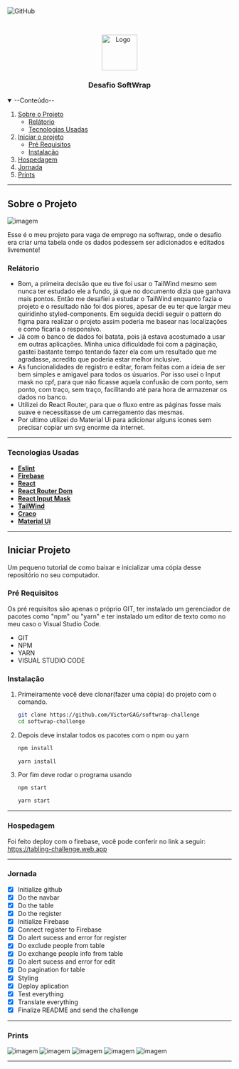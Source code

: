 ![GitHub](https://img.shields.io/github/license/VictorGAG/softwrap-challenge?color=%23912CEE&style=for-the-badge)

<br />
<p align="center">
  <a href="https://github.com/VictorGAG/softwrap-challenge">
    <img src="images/logo.png" alt="Logo" width="80" height="80">
  </a>
  
  <h3 align="center">Desafio SoftWrap</h3>
</p>


<details open="open">
  <summary>--Conteúdo--</summary>
  <ol>
    <li>
      <a href="#sobre-o-projeto">Sobre o Projeto</a>
      <ul>
        <li><a href="#relátorio">Relátorio</a></li>
        <li><a href="#tecnologias-usadas">Tecnologias Usadas</a></li>
      </ul>
    </li>
    <li>
      <a href="#iniciar-projeto">Iniciar o projeto</a>
      <ul>
        <li><a href="#pré-requisitos">Pré Requisitos</a></li>
        <li><a href="#instalação">Instalação</a></li>
      </ul>
    </li>
    <li><a href="#hospedagem">Hospedagem</a></li>
    <li><a href="#jornada">Jornada</a></li>
    <li><a href="#prints">Prints</a></li>
  </ol>
</details>

---

## Sobre o Projeto

![imagem](https://github.com/VictorGAG/softwrap-challenge/blob/main/images/Screenshot_1.jpg)

Esse é o meu projeto para vaga de emprego na softwrap, onde o desafio era criar uma tabela onde os dados podessem ser adicionados e editados livremente!

### Relátorio

* Bom, a primeira decisão que eu tive foi usar o TailWind mesmo sem nunca ter estudado ele a fundo, já que no documento dizia que ganhava mais pontos. Então me desafiei a estudar o TailWind enquanto fazia o projeto e o resultado não foi dos piores, apesar de eu ter que largar meu quiridinho styled-components.
Em seguida decidi seguir o pattern do figma para realizar o projeto assim poderia me basear nas localizações e como ficaria o responsivo.
* Já com o banco de dados foi batata, pois já estava acostumado a usar em outras aplicações. Minha unica dificuldade foi com a páginação, gastei bastante tempo tentando fazer ela com um resultado que me agradasse, acredito que poderia estar melhor inclusive.
* As funcionalidades de registro e editar, foram feitas com a ideia de ser bem simples e amigavel para todos os úsuarios. Por isso usei o Input mask no cpf, para que não ficasse aquela confusão de com ponto, sem ponto, com traço, sem traço, facilitando até para hora de armazenar os dados no banco.
* Utilizei do React Router, para que o fluxo entre as páginas fosse mais suave e necessitasse de um carregamento das mesmas.
* Por ultimo utilizei do Material Ui para adicionar alguns icones sem precisar copiar um svg enorme da internet.

---

### Tecnologias Usadas

- **[Eslint](https://eslint.org/)**
- **[Firebase](https://firebase.google.com/)**
- **[React](https://pt-br.reactjs.org/)**
- **[React Router Dom](https://reactrouter.com/)**
- **[React Input Mask](https://github.com/sanniassin/react-input-mask)**
- **[TailWind](https://tailwindcss.com/)**
- **[Craco](https://github.com/gsoft-inc/craco)**
- **[Material Ui](https://material-ui.com/pt/https://github.com/gsoft-inc/craco)**

---

## Iniciar Projeto

Um pequeno tutorial de como baixar e inicializar uma cópia desse repositório no seu computador.

### Pré Requisitos

Os pré requisitos são apenas o próprio GIT, ter instalado um gerenciador de pacotes como "npm" ou "yarn" e ter instalado um editor de texto como no meu caso o Visual Studio Code.

* GIT
* NPM
* YARN
* VISUAL STUDIO CODE

### Instalação

1. Primeiramente você deve clonar(fazer uma cópia) do projeto com o comando.
   ```sh
   git clone https://github.com/VictorGAG/softwrap-challenge
   cd softwrap-challenge
   ```
2. Depois deve instalar todos os pacotes com o npm ou yarn
   ```sh
   npm install
      
   yarn install
   ```
3. Por fim deve rodar o programa usando
   ```sh
   npm start
   
   yarn start
   ```
---

### Hospedagem

Foi feito deploy com o firebase, você pode conferir no link a seguir: <br />
https://tabling-challenge.web.app

---
   
### Jornada
 
- [x] Initialize github
- [x] Do the navbar
- [x] Do the table
- [x] Do the register  
- [x] Initialize Firebase
- [x] Connect register to Firebase
- [x] Do alert sucess and error for register
- [x] Do exclude people from table
- [x] Do exchange people info from table
- [x] Do alert sucess and error for edit
- [x] Do pagination for table
- [x] Styling
- [x] Deploy aplication
- [x] Test everything
- [x] Translate everything
- [x] Finalize README and send the challenge

---

### Prints

![imagem](https://github.com/VictorGAG/softwrap-challenge/blob/main/images/Screenshot_2.jpg)
![imagem](https://github.com/VictorGAG/softwrap-challenge/blob/main/images/Screenshot_3.jpg)
![imagem](https://github.com/VictorGAG/softwrap-challenge/blob/main/images/Screenshot_4.jpg)
![imagem](https://github.com/VictorGAG/softwrap-challenge/blob/main/images/Screenshot_5.jpg)
![imagem](https://github.com/VictorGAG/softwrap-challenge/blob/main/images/Screenshot_6.jpg)

---
